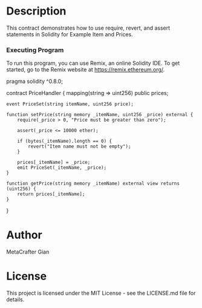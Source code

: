# Description

 This contract demonstrates how to use require, revert, and assert statements in Solidity for Example Item and Prices.

### Executing Program
To run this program, you can use Remix, an online Solidity IDE. To get started, go to the Remix website at https://remix.ethereum.org/.

pragma solidity ^0.8.0;

contract PriceHandler {
    mapping(string => uint256) public prices;

    event PriceSet(string itemName, uint256 price);

    function setPrice(string memory _itemName, uint256 _price) external {
        require(_price > 0, "Price must be greater than zero");

        assert(_price <= 10000 ether); 

        if (bytes(_itemName).length == 0) {
            revert("Item name must not be empty");
        }

        prices[_itemName] = _price;
        emit PriceSet(_itemName, _price);
    }

    function getPrice(string memory _itemName) external view returns (uint256) {
        return prices[_itemName];
    }
}


# Author
MetaCrafter Gian

# License
This project is licensed under the MIT License - see the LICENSE.md file for details.
